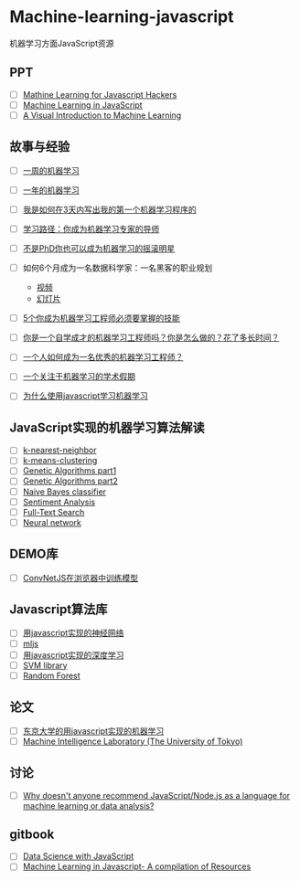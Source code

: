 # Machine-learning-javascript
机器学习方面JavaScript资源


## PPT
- [ ] [Mathine Learning for Javascript Hackers](http://harthur.github.io/txjs-slides/)
- [ ] [Machine Learning in JavaScript](http://www.slideshare.net/jergason/machine-learning-in-javascript)
- [ ] [A Visual Introduction to Machine Learning](http://www.r2d3.us/visual-intro-to-machine-learning-part-1/)

## 故事与经验
- [ ] [一周的机器学习](https://medium.com/learning-new-stuff/machine-learning-in-a-week-a0da25d59850#.tk6ft2kcg)
- [ ] [一年的机器学习](https://medium.com/learning-new-stuff/machine-learning-in-a-year-cdb0b0ebd29c#.hhcb9fxk1)
- [ ] [我是如何在3天内写出我的第一个机器学习程序的](http://blog.adnansiddiqi.me/how-i-wrote-my-first-machine-learning-program-in-3-days/)
- [ ] [学习路径：你成为机器学习专家的导师](https://www.analyticsvidhya.com/learning-path-learn-machine-learning/)
- [ ] [不是PhD你也可以成为机器学习的摇滚明星](https://backchannel.com/you-too-can-become-a-machine-learning-rock-star-no-phd-necessary-107a1624d96b#.g9p16ldp7)
- [ ] 如何6个月成为一名数据科学家：一名黑客的职业规划
    - [视频](https://www.youtube.com/watch?v=rIofV14c0tc)
    - [幻灯片](http://www.slideshare.net/TetianaIvanova2/how-to-become-a-data-scientist-in-6-months)
- [ ] [5个你成为机器学习工程师必须要掌握的技能](http://blog.udacity.com/2016/04/5-skills-you-need-to-become-a-machine-learning-engineer.html)
- [ ] [你是一个自学成才的机器学习工程师吗？你是怎么做的？花了多长时间？](https://www.quora.com/Are-you-a-self-taught-machine-learning-engineer-If-yes-how-did-you-do-it-how-long-did-it-take-you)
- [ ] [一个人如何成为一名优秀的机器学习工程师？](https://www.quora.com/How-can-one-become-a-good-machine-learning-engineer)
- [ ] [一个关注于机器学习的学术假期](http://karlrosaen.com/ml/)
- [ ] [为什么使用javascript学习机器学习](https://www.burakkanber.com/blog/machine-learning-in-other-languages-introduction/)


## JavaScript实现的机器学习算法解读

- [ ] [k-nearest-neighbor ](http://burakkanber.com/blog/machine-learning-in-js-k-nearest-neighbor-part-1/)
- [ ] [k-means-clustering](http://burakkanber.com/blog/machine-learning-k-means-clustering-in-javascript-part-1/)
- [ ] [Genetic Algorithms part1](http://burakkanber.com/blog/machine-learning-genetic-algorithms-part-1-javascript/)
- [ ] [Genetic Algorithms part2](http://burakkanber.com/blog/machine-learning-genetic-algorithms-in-javascript-part-2/)
- [ ] [Naive Bayes classifier](http://burakkanber.com/blog/machine-learning-naive-bayes-1/)
- [ ] [Sentiment Analysis](http://burakkanber.com/blog/machine-learning-sentiment-analysis/)
- [ ] [Full-Text Search](http://burakkanber.com/blog/machine-learning-full-text-search-in-javascript-relevance-scoring/)
- [ ] [Neural network](http://karpathy.github.io/neuralnets/)

## DEMO库

- [ ] [ConvNetJS在浏览器中训练模型](http://cs.stanford.edu/people/karpathy/convnetjs/)

## Javascript算法库

- [ ] [用javascript实现的神经网络](https://github.com/harthur/brain)
- [ ] [mljs](https://github.com/mljs)
- [ ] [用javascript实现的深度学习](https://github.com/karpathy/convnetjs)
- [ ] [SVM library](https://github.com/karpathy/svmjs)
- [ ] [Random Forest](https://github.com/karpathy/forestjs)

## 论文

- [ ] [东京大学的用javascript实现的机器学习](http://mil-tokyo.github.io/miljs.html)
- [ ] [Machine Intelligence Laboratory (The University of Tokyo) ](https://github.com/mil-tokyo)

## 讨论

- [ ] [Why doesn't anyone recommend JavaScript/Node.js as a language for machine learning or data analysis?](https://www.quora.com/Why-doesnt-anyone-recommend-JavaScript-Node-js-as-a-language-for-machine-learning-or-data-analysis)

## gitbook

- [ ] [Data Science with JavaScript](https://dtabio.gitbooks.io/data-science-with-javascript/content/links_and_resources.html)
- [ ] [Machine Learning in Javascript- A compilation of Resources](http://www.datasciencecentral.com/profiles/blogs/machine-learning-in-javascript-a-compilation-of-resources)